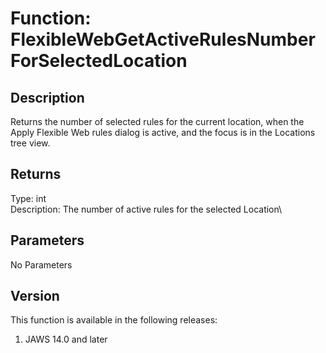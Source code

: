 # Function: FlexibleWebGetActiveRulesNumberForSelectedLocation

## Description

Returns the number of selected rules for the current location, when the
Apply Flexible Web rules dialog is active, and the focus is in the
Locations tree view.

## Returns

Type: int\
Description: The number of active rules for the selected Location\

## Parameters

No Parameters

## Version

This function is available in the following releases:

1.  JAWS 14.0 and later
